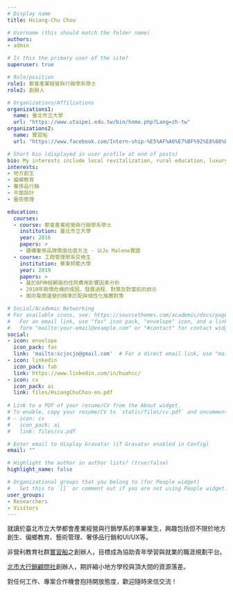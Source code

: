 ```yaml
---
# Display name
title: Hsiang-Chu Chou

# Username (this should match the folder name)
authors:
- admin

# Is this the primary user of the site?
superuser: true

# Role/position
role1: 都會產業經營與行銷學系學士
role2: 創辦人

# Organizations/Affiliations
organizations1:
  name: 臺北市立大學
  url: "https://www.utaipei.edu.tw/bin/home.php?Lang=zh-tw"
organizations2:
  name: 實習船
  url: "https://www.facebook.com/Intern-ship-%E5%AF%A6%E7%BF%92%E8%88%B9-419545985123665/"

# Short bio (displayed in user profile at end of posts)
bio: My interests include local revitalization, rural education, luxury marketing and arts administration. 
interests:
- 地方創生
- 偏鄉教育
- 奢侈品行銷
- 平面設計
- 藝術管理

education:
  courses:
  - course: 都會產業經營與行銷學系學士
    institution: 臺北市立大學
    year: 2016
    papers: >
    - 建構奢侈品牌價值估值方法 - 以Jo Malone實證
  - course: 工商管理學系交換生
    institution: 華東師範大學
    year: 2019
    papers: >
    - 基於BP神經網路的住院費用影響因素分析
    - 2010年歐債危機的成因、發展過程、對策及對當前的啟示
    - 面向電商運營的精準匹配與個性化推薦對策

# Social/Academic Networking
# For available icons, see: https://sourcethemes.com/academic/docs/page-builder/#icons
#   For an email link, use "fas" icon pack, "envelope" icon, and a link in the
#   form "mailto:your-email@example.com" or "#contact" for contact widget.
social:
- icon: envelope
  icon_pack: fas
  link: 'mailto:xcjocjo@gmail.com'  # For a direct email link, use "mailto:test@example.org".
- icon: linkedin
  icon_pack: fab
  link: https://www.linkedin.com/in/huahcc/
- icon: cv
  icon_pack: ai
  link: files/HsiangChuChou-en.pdf
 
# Link to a PDF of your resume/CV from the About widget.
# To enable, copy your resume/CV to `static/files/cv.pdf` and uncomment the lines below.
# - icon: cv
#   icon_pack: ai
#   link: files/cv.pdf

# Enter email to display Gravatar (if Gravatar enabled in Config)
email: ""

# Highlight the author in author lists? (true/false)
highlight_name: false

# Organizational groups that you belong to (for People widget)
#   Set this to `[]` or comment out if you are not using People widget.
user_groups:
- Researchers
- Visitors
---
```


就讀於臺北市立大學都會產業經營與行銷學系的準畢業生，興趣包括但不限於地方創生、偏鄉教育、藝術管理、奢侈品行銷和UI/UX等。

非營利教育社群<a href="https://www.facebook.com/Intern-ship-%E5%AF%A6%E7%BF%92%E8%88%B9-419545985123665/">實習船</a>之創辦人，目標成為協助青年學習與就業的職涯規劃平台。

<a href="https://www.facebook.com/MKV-UT-Marketing-Village-102244654968249">北市大行銷顧問社</a>創辦人，期許縮小地方學校與頂大間的資源落差。

對任何工作、專案合作機會抱持開放態度，歡迎隨時來信交流！